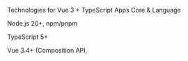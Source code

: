 Technologies for Vue 3 + TypeScript Apps
Core & Language

Node.js 20+, npm/pnpm

TypeScript 5+

Vue 3.4+ (Composition API, <script setup>)

Build, Dev Server, Tooling

Vite 5+ (build/dev/optimize)

ESLint + @vue/eslint-config-typescript, Prettier

Volar (TS language features for Vue)

Husky + lint-staged (pre-commit hooks)

Commitlint + Conventional Commits (optional)

Changesets (versioning/releases, optional)

rollup-plugin-visualizer (bundle analysis)

vite-plugin-inspect (DX profiling)

Routing, State, Data

Vue Router 4 (typed routes, guards, lazy chunks)

Pinia (global state) + optional pinia-plugin-persistedstate

TanStack Query (Vue Query) (data fetching, caching, retries)

Axios (API client) or native fetch

Zod (runtime validation & type inference)

VueUse (batteries-included composables)

Forms, Validation, UX

Vee-Validate + Zod (schema-based forms)

Tailwind CSS + PostCSS + Autoprefixer

Headless UI for Vue (or Radix Vue / Ark UI)

vue-i18n (localization)

Security & Privacy

CSP (Content Security Policy) config

DOMPurify (sanitize untrusted HTML)

Token handling strategy (httpOnly cookies preferred; SPA trade-offs)

Dependency audit (e.g., npm audit, dependabot)

Observability

Sentry (error tracking) or equivalent

Web-Vitals logging

Source maps upload in CI

Testing

Vitest + Vue Test Utils (unit/component tests)

Playwright (e2e tests)

jsdom (DOM in unit tests)

CI/CD & Deploy

GitHub Actions (install → lint → typecheck → test → build → deploy)

Docker (multi-stage build) + nginx (static serve)

Hosting targets: Vercel / Netlify (static) or Cloud Run / Fly.io (container)

Caching headers, HTML5 history fallback

Prompt: Deep-Research Implementation Guidelines & Best Practices (Vue 3 + TS)

Role: You are a senior front-end architect and standards author.
Mission: Produce a single, publication-ready Markdown document that gives implementation guidelines and industry best practices for each technology in our Vue 3 stack, with runnable code, pitfalls, and checklists.

Scope (cover each item below)

Core: Node 20+, TypeScript 5+, Vue 3.4+ (<script setup>, Composition API)

Tooling: Vite 5+, ESLint + Prettier, Volar, Husky + lint-staged, Commitlint, Changesets (optional), rollup-plugin-visualizer, vite-plugin-inspect

Routing: Vue Router 4 (typed params, guards, lazy routes, error routes, scroll restore)

State: Pinia (+ persistedstate plugin), store structure, testing stores

Data: TanStack Query (caching, invalidation, retries), Axios/fetch API client, error normalization

Validation: Zod; Vee-Validate + Zod forms; accessibility considerations

Composables: useX() patterns, cancellation, error boundaries, SSR-safety notes (if relevant)

Styling/UI: Tailwind CSS conventions (tokens, dark mode), Headless component libs (Headless UI/Radix/Ark)

i18n: vue-i18n setup, lazy-loading locales, typed messages

Security: CSP, sanitize untrusted HTML (DOMPurify), auth token strategies (httpOnly vs SPA), dependency updates

Observability: Sentry integration, web-vitals logging, source maps

Testing: Vitest + Vue Test Utils (unit/component), Playwright (e2e), test data builders & fixtures

CI/CD: GitHub Actions workflow (install, lint, typecheck, tests, build, preview deploy), Dockerfile, nginx config, caching headers, history fallback

Performance: code-splitting, dynamic imports, Suspense, defineAsyncComponent, memoization, over-reactivity pitfalls, bundle analysis

Output Contract

Deliverable: One cohesive Markdown guide.

Audience: Senior engineers & tech leads.

Tone: Clear, pragmatic, opinionated where needed; justify trade-offs.

Citations: Prefer primary sources (Vue, Vite, Pinia, Router, TanStack Query, Vee-Validate, Zod, MDN/WAI, Playwright). Use footnotes like [1] and include a References section with Title — Publisher — Date — URL.

Code: All examples must work on Node 20+, Vite 5+, Vue 3.4+, TS 5+. Tag blocks with ts, vue, bash, json, yaml, nginx.

Required Structure (in this exact order)

Title, Author, Date (ISO), Abstract

Table of Contents (anchor links)

Principles & Non-Goals (security, accessibility, testability, performance budgets)

Project Bootstrap

Commands to scaffold a TS Vue app via npm create vue@latest

Install commands for all listed libraries/tools

Recommended file tree (src/components, src/pages, src/routes, src/stores, src/composables, src/services, src/styles, src/types, tests/, etc.)

TypeScript & Linting Setup

tsconfig.json (strict mode, noUncheckedIndexedAccess, exactOptionalPropertyTypes)

ESLint + Prettier configs (import order, Vue + TS rules)

Husky + lint-staged, Commitlint, Conventional Commits

Vite Configuration

Aliases (@), environment variables, chunking hints, dev server security notes

Bundle analysis (visualizer), DX profiling (inspect)

Vue Router 4

Typed routes/params, lazy routes & chunk names

Auth guards (sync/async), error boundaries, 404/500 routes, scroll behavior

Example: guarded route + redirect

Pinia

Store patterns, action vs. getter guidance, persisted state, SSR notes

Example: fully typed store with tests

Data Layer

Axios instance (interceptors, timeouts), or fetch wrapper

Zod schemas for IO validation; narrow types via z.infer

TanStack Query: query keys, caching, invalidation, background refetch, optimistic updates, error handling

Example: typed useUser() composable with cancellation and retries

Forms & Validation

Vee-Validate + Zod; accessible forms (labels, errors, ARIA live regions)

Example: login form with schema, disabled submit until valid

Composables Patterns

Options in, typed state/actions out; handling refs/reactivity; cleanup; testability

Styling & Components

Tailwind tokens/variants, dark mode strategy, component primitives

Headless UI/Radix/Ark patterns; focus management utilities

i18n

vue-i18n setup; lazy-loaded locales; typed messages; fallback strategy

Security

CSP examples; avoiding v-html with untrusted content; DOMPurify usage

Auth token storage strategies; cookie vs. localStorage trade-offs

Dependency auditing and update cadence

Observability

Sentry setup; source maps in CI; correlation IDs; web-vitals logging pattern

Testing Strategy

Unit/component patterns with Vitest + Vue Test Utils (props, emits, slots)

e2e with Playwright; auth flow example; fixtures & test data builders

Commands to run all tests; minimal coverage bars

Performance Playbook

Code-splitting, async components, Suspense; avoiding over-reactivity

Prefetch strategies, keep-alive cautions, memoization, image budgets

Bundle analysis workflow & remediation checklist

CI/CD & Deployment

GitHub Actions workflow (matrix Node, caching)

Dockerfile (multi-stage) + .dockerignore

nginx config for SPA (history fallback) and caching headers

Hosting notes (Vercel/Netlify vs. container) and environment strategy

Checklists

Security (CSP, sanitize, tokens)

Accessibility (keyboard paths, contrast, focus outlines, ARIA live)

Performance (budgets, lazy routes, analysis)

Quality (typecheck, lint, tests in CI)

References (primary sources with dates/URLs)

Example Snippets (must include)

vite.config.ts with aliases

router.ts with a typed param route + guard

Pinia store + unit test

useQuery example with Zod validation and error normalization

Vee-Validate + Zod form SFC

Tailwind config (tokens, dark mode)

CSP example + DOMPurify usage snippet

Sentry init + source maps upload step in CI

Playwright e2e smoke test

GitHub Actions workflow YAML

Dockerfile (multi-stage) + nginx config for SPA

Research & Citations

For each major section (Router, Pinia, Query, Forms, Security, Testing, Deploy), consult at least 3 primary sources, compare recommendations, call out disagreements, choose a default, and justify it.

Include publish/update dates; avoid Vue 2 content unless clearly marked “legacy”.

Final Checks

All code targets Node 20+, Vite 5+, Vue 3.4+, TS 5+.

No Options API unless marked legacy.

Every guideline has either a code sample, a checklist, or both.

The document is self-contained and immediately actionable.
